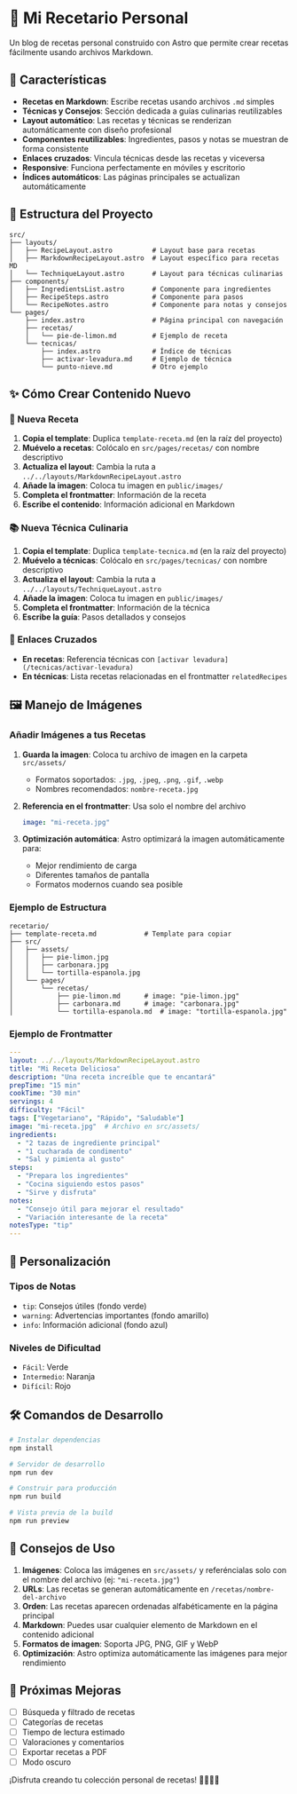 # 🍳 Mi Recetario Personal

Un blog de recetas personal construido con Astro que permite crear recetas fácilmente usando archivos Markdown.

## 🚀 Características

- **Recetas en Markdown**: Escribe recetas usando archivos `.md` simples
- **Técnicas y Consejos**: Sección dedicada a guías culinarias reutilizables
- **Layout automático**: Las recetas y técnicas se renderizan automáticamente con diseño profesional
- **Componentes reutilizables**: Ingredientes, pasos y notas se muestran de forma consistente
- **Enlaces cruzados**: Vincula técnicas desde las recetas y viceversa
- **Responsive**: Funciona perfectamente en móviles y escritorio
- **Índices automáticos**: Las páginas principales se actualizan automáticamente

## 📁 Estructura del Proyecto

```
src/
├── layouts/
│   ├── RecipeLayout.astro          # Layout base para recetas
│   ├── MarkdownRecipeLayout.astro  # Layout específico para recetas MD
│   └── TechniqueLayout.astro       # Layout para técnicas culinarias
├── components/
│   ├── IngredientsList.astro       # Componente para ingredientes
│   ├── RecipeSteps.astro           # Componente para pasos
│   └── RecipeNotes.astro           # Componente para notas y consejos
└── pages/
    ├── index.astro                 # Página principal con navegación
    ├── recetas/
    │   └── pie-de-limon.md         # Ejemplo de receta
    └── tecnicas/
        ├── index.astro             # Índice de técnicas
        ├── activar-levadura.md     # Ejemplo de técnica
        └── punto-nieve.md          # Otro ejemplo
```

## ✨ Cómo Crear Contenido Nuevo

### 🍳 Nueva Receta
1. **Copia el template**: Duplica `template-receta.md` (en la raíz del proyecto)
2. **Muévelo a recetas**: Colócalo en `src/pages/recetas/` con nombre descriptivo
3. **Actualiza el layout**: Cambia la ruta a `../../layouts/MarkdownRecipeLayout.astro`
4. **Añade la imagen**: Coloca tu imagen en `public/images/`
5. **Completa el frontmatter**: Información de la receta
6. **Escribe el contenido**: Información adicional en Markdown

### 📚 Nueva Técnica Culinaria
1. **Copia el template**: Duplica `template-tecnica.md` (en la raíz del proyecto)
2. **Muévelo a técnicas**: Colócalo en `src/pages/tecnicas/` con nombre descriptivo
3. **Actualiza el layout**: Cambia la ruta a `../../layouts/TechniqueLayout.astro`
4. **Añade la imagen**: Coloca tu imagen en `public/images/`
5. **Completa el frontmatter**: Información de la técnica
6. **Escribe la guía**: Pasos detallados y consejos

### 🔗 Enlaces Cruzados
- **En recetas**: Referencia técnicas con `[activar levadura](/tecnicas/activar-levadura)`
- **En técnicas**: Lista recetas relacionadas en el frontmatter `relatedRecipes`

## 🖼️ Manejo de Imágenes

### Añadir Imágenes a tus Recetas

1. **Guarda la imagen**: Coloca tu archivo de imagen en la carpeta `src/assets/`
   - Formatos soportados: `.jpg`, `.jpeg`, `.png`, `.gif`, `.webp`
   - Nombres recomendados: `nombre-receta.jpg`

2. **Referencia en el frontmatter**: Usa solo el nombre del archivo
   ```yaml
   image: "mi-receta.jpg"
   ```

3. **Optimización automática**: Astro optimizará la imagen automáticamente para:
   - Mejor rendimiento de carga
   - Diferentes tamaños de pantalla
   - Formatos modernos cuando sea posible

### Ejemplo de Estructura
```
recetario/
├── template-receta.md            # Template para copiar
├── src/
│   ├── assets/
│   │   ├── pie-limon.jpg
│   │   ├── carbonara.jpg
│   │   └── tortilla-espanola.jpg
│   └── pages/
│       └── recetas/
│           ├── pie-limon.md      # image: "pie-limon.jpg"
│           ├── carbonara.md      # image: "carbonara.jpg"
│           └── tortilla-espanola.md  # image: "tortilla-espanola.jpg"
```

### Ejemplo de Frontmatter

```yaml
---
layout: ../../layouts/MarkdownRecipeLayout.astro
title: "Mi Receta Deliciosa"
description: "Una receta increíble que te encantará"
prepTime: "15 min"
cookTime: "30 min"
servings: 4
difficulty: "Fácil"
tags: ["Vegetariano", "Rápido", "Saludable"]
image: "mi-receta.jpg"  # Archivo en src/assets/
ingredients:
  - "2 tazas de ingrediente principal"
  - "1 cucharada de condimento"
  - "Sal y pimienta al gusto"
steps:
  - "Prepara los ingredientes"
  - "Cocina siguiendo estos pasos"
  - "Sirve y disfruta"
notes:
  - "Consejo útil para mejorar el resultado"
  - "Variación interesante de la receta"
notesType: "tip"
---
```

## 🎨 Personalización

### Tipos de Notas

- `tip`: Consejos útiles (fondo verde)
- `warning`: Advertencias importantes (fondo amarillo)
- `info`: Información adicional (fondo azul)

### Niveles de Dificultad

- `Fácil`: Verde
- `Intermedio`: Naranja
- `Difícil`: Rojo

## 🛠️ Comandos de Desarrollo

```bash
# Instalar dependencias
npm install

# Servidor de desarrollo
npm run dev

# Construir para producción
npm run build

# Vista previa de la build
npm run preview
```

## 📝 Consejos de Uso

1. **Imágenes**: Coloca las imágenes en `src/assets/` y referéncialas solo con el nombre del archivo (ej: `"mi-receta.jpg"`)
2. **URLs**: Las recetas se generan automáticamente en `/recetas/nombre-del-archivo`
3. **Orden**: Las recetas aparecen ordenadas alfabéticamente en la página principal
4. **Markdown**: Puedes usar cualquier elemento de Markdown en el contenido adicional
5. **Formatos de imagen**: Soporta JPG, PNG, GIF y WebP
6. **Optimización**: Astro optimiza automáticamente las imágenes para mejor rendimiento

## 🎯 Próximas Mejoras

- [ ] Búsqueda y filtrado de recetas
- [ ] Categorías de recetas
- [ ] Tiempo de lectura estimado
- [ ] Valoraciones y comentarios
- [ ] Exportar recetas a PDF
- [ ] Modo oscuro

¡Disfruta creando tu colección personal de recetas! 👨‍🍳👩‍🍳
